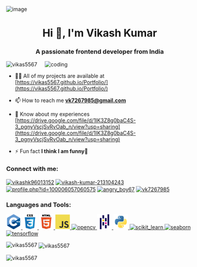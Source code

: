 ![image](https://github.com/vikas5567/vikas5567/assets/161954517/67dc3d04-8624-4150-8f2f-693276817fe2)<h1 align="center">Hi 👋, I'm Vikash Kumar</h1>
<h3 align="center">A passionate frontend developer from India</h3>

<img align="right" alt="coding" width="400" src= "[code.gif](https://user-images.githubusercontent.com/55389276/140866485-8fb1c876-9a8f-4d6a-98dc-08c4981eaf70.gif)">

<p align="left"> <img src="https://komarev.com/ghpvc/?username=vikas5567&label=Profile%20views&color=0e75b6&style=flat" alt="vikas5567" /> </p>

- 👨‍💻 All of my projects are available at [https://vikas5567.github.io/Portfolio/](https://vikas5567.github.io/Portfolio/)

- 📫 How to reach me **vk7267985@gmail.com**

- 📄 Know about my experiences [https://drive.google.com/file/d/1IK3Z8g0baC4S-3_pgnyVscjSvRvOab_n/view?usp=sharing](https://drive.google.com/file/d/1IK3Z8g0baC4S-3_pgnyVscjSvRvOab_n/view?usp=sharing)

- ⚡ Fun fact **I think I am funny🤪**

<h3 align="left">Connect with me:</h3>
<p align="left">
<a href="https://twitter.com/vikashk96013152" target="blank"><img align="center" src="https://raw.githubusercontent.com/rahuldkjain/github-profile-readme-generator/master/src/images/icons/Social/twitter.svg" alt="vikashk96013152" height="30" width="40" /></a>
<a href="https://linkedin.com/in/vikash-kumar-213104243" target="blank"><img align="center" src="https://raw.githubusercontent.com/rahuldkjain/github-profile-readme-generator/master/src/images/icons/Social/linked-in-alt.svg" alt="vikash-kumar-213104243" height="30" width="40" /></a>
<a href="https://fb.com/profile.php?id=100006057060575" target="blank"><img align="center" src="https://raw.githubusercontent.com/rahuldkjain/github-profile-readme-generator/master/src/images/icons/Social/facebook.svg" alt="profile.php?id=100006057060575" height="30" width="40" /></a>
<a href="https://instagram.com/angry_boy67" target="blank"><img align="center" src="https://raw.githubusercontent.com/rahuldkjain/github-profile-readme-generator/master/src/images/icons/Social/instagram.svg" alt="angry_boy67" height="30" width="40" /></a>
<a href="https://www.hackerrank.com/vk7267985" target="blank"><img align="center" src="https://raw.githubusercontent.com/rahuldkjain/github-profile-readme-generator/master/src/images/icons/Social/hackerrank.svg" alt="vk7267985" height="30" width="40" /></a>
</p>

<h3 align="left">Languages and Tools:</h3>
<p align="left"> <a href="https://www.w3schools.com/cpp/" target="_blank" rel="noreferrer"> <img src="https://raw.githubusercontent.com/devicons/devicon/master/icons/cplusplus/cplusplus-original.svg" alt="cplusplus" width="40" height="40"/> </a> <a href="https://www.w3schools.com/css/" target="_blank" rel="noreferrer"> <img src="https://raw.githubusercontent.com/devicons/devicon/master/icons/css3/css3-original-wordmark.svg" alt="css3" width="40" height="40"/> </a> <a href="https://www.w3.org/html/" target="_blank" rel="noreferrer"> <img src="https://raw.githubusercontent.com/devicons/devicon/master/icons/html5/html5-original-wordmark.svg" alt="html5" width="40" height="40"/> </a> <a href="https://developer.mozilla.org/en-US/docs/Web/JavaScript" target="_blank" rel="noreferrer"> <img src="https://raw.githubusercontent.com/devicons/devicon/master/icons/javascript/javascript-original.svg" alt="javascript" width="40" height="40"/> </a> <a href="https://opencv.org/" target="_blank" rel="noreferrer"> <img src="https://www.vectorlogo.zone/logos/opencv/opencv-icon.svg" alt="opencv" width="40" height="40"/> </a> <a href="https://pandas.pydata.org/" target="_blank" rel="noreferrer"> <img src="https://raw.githubusercontent.com/devicons/devicon/2ae2a900d2f041da66e950e4d48052658d850630/icons/pandas/pandas-original.svg" alt="pandas" width="40" height="40"/> </a> <a href="https://www.python.org" target="_blank" rel="noreferrer"> <img src="https://raw.githubusercontent.com/devicons/devicon/master/icons/python/python-original.svg" alt="python" width="40" height="40"/> </a> <a href="https://scikit-learn.org/" target="_blank" rel="noreferrer"> <img src="https://upload.wikimedia.org/wikipedia/commons/0/05/Scikit_learn_logo_small.svg" alt="scikit_learn" width="40" height="40"/> </a> <a href="https://seaborn.pydata.org/" target="_blank" rel="noreferrer"> <img src="https://seaborn.pydata.org/_images/logo-mark-lightbg.svg" alt="seaborn" width="40" height="40"/> </a> <a href="https://www.tensorflow.org" target="_blank" rel="noreferrer"> <img src="https://www.vectorlogo.zone/logos/tensorflow/tensorflow-icon.svg" alt="tensorflow" width="40" height="40"/> </a> </p>

<p><img align="left" src="https://github-readme-stats.vercel.app/api/top-langs?username=vikas5567&show_icons=true&locale=en&layout=compact" alt="vikas5567" /></p>

<p>&nbsp;<img align="center" src="https://github-readme-stats.vercel.app/api?username=vikas5567&show_icons=true&locale=en" alt="vikas5567" /></p>

<p><img align="center" src="https://github-readme-streak-stats.herokuapp.com/?user=vikas5567&" alt="vikas5567" /></p>
